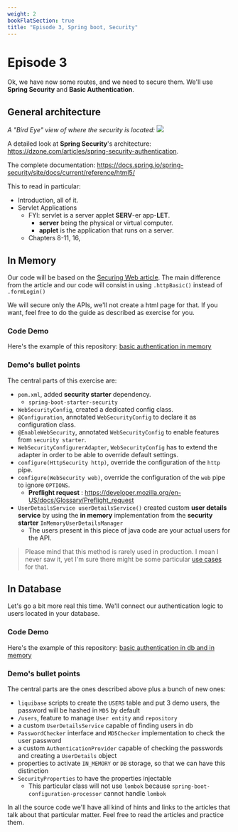 ```yaml
---
weight: 2
bookFlatSection: true
title: "Episode 3, Spring boot, Security"
---
```


# Episode 3

Ok, we have now some routes, and we need to secure them. We'll use __Spring Security__ and __Basic Authentication__.

## General architecture
_A "Bird Eye" view of where the security is located:_
![](/university/methodes-de-dev/Spring_Security.png) 

A detailed look at __Spring Security__'s architecture: https://dzone.com/articles/spring-security-authentication.

The complete documentation: https://docs.spring.io/spring-security/site/docs/current/reference/html5/

This to read in particular:
 - Introduction, all of it.
 - Servlet Applications
    - FYI: servlet is a server applet __SERV__-er app-__LET__.
        - __server__ being the physical or virtual computer.
        - __applet__ is the application that runs on a server.
    - Chapters 8-11, 16,  

## In Memory

Our code will be based on the [Securing Web article](https://spring.io/guides/gs/securing-web/). 
The main difference from the article and our code will consist in using `.httpBasic()` instead of `.formLogin()`


We will secure only the APIs, we'll not create a html page for that. 
If you want, feel free to do the guide as described as exercise for you.

### Code Demo
Here's the example of this repository: [basic authentication in memory](https://github.com/becoming/click-and-collect/pull/1/files)

### Demo's bullet points
The central parts of this exercise are:

 - `pom.xml`, added __security starter__ dependency.
    - `spring-boot-starter-security`
 - `WebSecurityConfig`, created a dedicated config class.
 - `@Configuration`, annotated `WebSecurityConfig` to declare it as configuration class.
 - `@EnableWebSecurity`, annotated `WebSecurityConfig` to enable features from `security starter`.
 - `WebSecurityConfigurerAdapter`, `WebSecurityConfig` has to extend the adapter in order to be able to override default settings.
 - `configure(HttpSecurity http)`, override the configuration of the `http` pipe.
 - `configure(WebSecurity web)`, override the configuration of the `web` pipe to ignore `OPTIONS`.
    - __Preflight request__ : https://developer.mozilla.org/en-US/docs/Glossary/Preflight_request
 - `UserDetailsService userDetailsService()` created custom __user details service__ by using the __in memory__ implementation from the __security starter__ `InMemoryUserDetailsManager`
    - The users present in this piece of java code are your actual users for the API.

> Please mind that this method is rarely used in production. I mean I never saw it, 
> yet I'm sure there might be some particular [use cases](https://www.visual-paradigm.com/guide/uml-unified-modeling-language/what-is-use-case-diagram/) for that.

## In Database

Let's go a bit more real this time. We'll connect our authentication logic to users located in your database.

### Code Demo
Here's the example of this repository: [basic authentication in db and in memory](https://github.com/becoming/click-and-collect/pull/2)

### Demo's bullet points
The central parts are the ones described above plus a bunch of new ones:

 - `liquibase` scripts to create the `USERS` table and put 3 demo users, the password will be hashed in `MD5` by default
 - `/users`, feature to manage `User entity` and `repository`
 - a custom `UserDetailsService` capable of finding users in db
 - `PasswordChecker` interface and `MD5Checker` implementation to check the user password
 - a custom `AuthenticationProvider` capable of checking the passwords and creating a `UserDetails` object
 - properties to activate `IN_MEMORY` or `DB` storage, so that we can have this distinction
 - `SecurityProperties` to have the properties injectable
    - This particular class will not use `lombok` because `spring-boot-configuration-processor` cannot handle `lombok`
 
In all the source code we'll have all kind of hints and links to the articles that talk about that particular matter. Feel free to read the articles and practice them.
